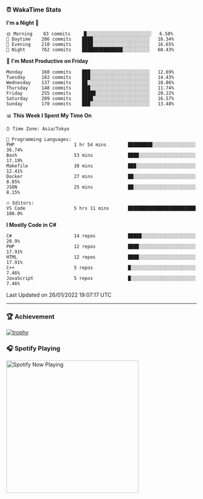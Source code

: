 ### ⏰ WakaTime Stats


<!--START_SECTION:waka-->
**I'm a Night 🦉** 

```text
🌞 Morning    83 commits     █░░░░░░░░░░░░░░░░░░░░░░░░   6.58% 
🌆 Daytime    206 commits    ████░░░░░░░░░░░░░░░░░░░░░   16.34% 
🌃 Evening    210 commits    ████░░░░░░░░░░░░░░░░░░░░░   16.65% 
🌙 Night      762 commits    ███████████████░░░░░░░░░░   60.43%

```
📅 **I'm Most Productive on Friday** 

```text
Monday       160 commits    ███░░░░░░░░░░░░░░░░░░░░░░   12.69% 
Tuesday      182 commits    ███░░░░░░░░░░░░░░░░░░░░░░   14.43% 
Wednesday    137 commits    ██░░░░░░░░░░░░░░░░░░░░░░░   10.86% 
Thursday     148 commits    ███░░░░░░░░░░░░░░░░░░░░░░   11.74% 
Friday       255 commits    █████░░░░░░░░░░░░░░░░░░░░   20.22% 
Saturday     209 commits    ████░░░░░░░░░░░░░░░░░░░░░   16.57% 
Sunday       170 commits    ███░░░░░░░░░░░░░░░░░░░░░░   13.48%

```


📊 **This Week I Spent My Time On** 

```text
⌚︎ Time Zone: Asia/Tokyo

💬 Programming Languages: 
PHP                      1 hr 54 mins        █████████░░░░░░░░░░░░░░░░   36.74% 
Bash                     53 mins             ████░░░░░░░░░░░░░░░░░░░░░   17.19% 
Makefile                 38 mins             ███░░░░░░░░░░░░░░░░░░░░░░   12.41% 
Docker                   27 mins             ██░░░░░░░░░░░░░░░░░░░░░░░   8.85% 
JSON                     25 mins             ██░░░░░░░░░░░░░░░░░░░░░░░   8.15%

🔥 Editors: 
VS Code                  5 hrs 11 mins       █████████████████████████   100.0%

```

**I Mostly Code in C#** 

```text
C#                       14 repos            █████░░░░░░░░░░░░░░░░░░░░   20.9% 
PHP                      12 repos            ████░░░░░░░░░░░░░░░░░░░░░   17.91% 
HTML                     12 repos            ████░░░░░░░░░░░░░░░░░░░░░   17.91% 
C++                      5 repos             █░░░░░░░░░░░░░░░░░░░░░░░░   7.46% 
JavaScript               5 repos             █░░░░░░░░░░░░░░░░░░░░░░░░   7.46%

```



 Last Updated on 26/01/2022 19:07:17 UTC
<!--END_SECTION:waka-->

---

### 🏆 Achievement

[![trophy](https://github-profile-trophy.vercel.app/?username=Slime-hatena&theme=flat&no-bg=true&no-frame=true&column=8)](https://github.com/ryo-ma/github-profile-trophy)

### 🎧 Spotify Playing

[<img src="https://spotify-now-playing-slime-hatena.vercel.app/api/spotify-playing" alt="Spotify Now Playing" width="350" />](https://open.spotify.com/user/slime_hatena)

<!--
**Slime-hatena/Slime-hatena** is a ✨ _special_ ✨ repository because its `README.md` (this file) appears on your GitHub profile.

Here are some ideas to get you started:

- 🔭 I’m currently working on ...
- 🌱 I’m currently learning ...
- 👯 I’m looking to collaborate on ...
- 🤔 I’m looking for help with ...
- 💬 Ask me about ...
- 📫 How to reach me: ...
- 😄 Pronouns: ...
- ⚡ Fun fact: ...
-->
